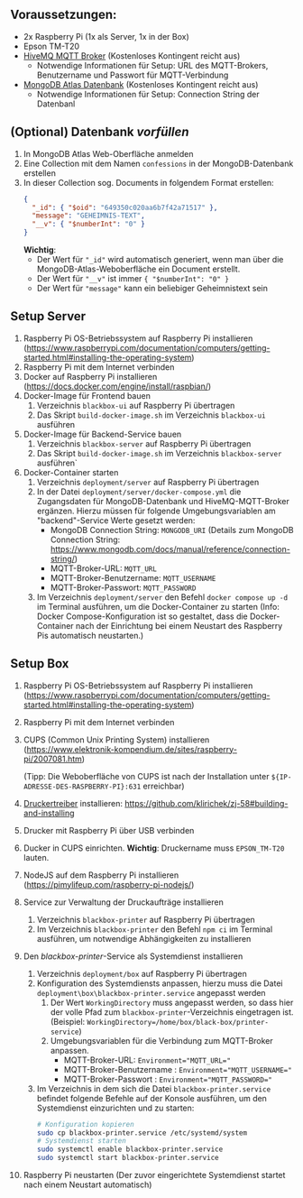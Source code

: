 ## Voraussetzungen:

- 2x Raspberry Pi (1x als Server, 1x in der Box)
- Epson TM-T20
- [HiveMQ MQTT Broker](https://www.hivemq.com/mqtt-cloud-broker/) (Kostenloses Kontingent reicht aus)
  - Notwendige Informationen für Setup: URL des MQTT-Brokers, Benutzername und Passwort für MQTT-Verbindung
- [MongoDB Atlas Datenbank](https://www.mongodb.com/atlas/database) (Kostenloses Kontingent reicht aus)
  - Notwendige Informationen für Setup: Connection String der Datenbanl

## (Optional) Datenbank _vorfüllen_

1.  In MongoDB Atlas Web-Oberfläche anmelden
2.  Eine Collection mit dem Namen `confessions` in der MongoDB-Datenbank erstellen
3.  In dieser Collection sog. Documents in folgendem Format erstellen:
    ```json
    {
      "_id": { "$oid": "649350c020aa6b7f42a71517" },
      "message": "GEHEIMNIS-TEXT",
      "__v": { "$numberInt": "0" }
    }
    ```
    **Wichtig**:
    - Der Wert für `"_id"` wird automatisch generiert, wenn man über die MongoDB-Atlas-Weboberfläche ein Document erstellt.
    - Der Wert für `"__v"` ist immer `{ "$numberInt": "0" }`
    - Der Wert für `"message"` kann ein beliebiger Geheimnistext sein

## Setup Server

1. Raspberry Pi OS-Betriebssystem auf Raspberry Pi installieren (https://www.raspberrypi.com/documentation/computers/getting-started.html#installing-the-operating-system)
2. Raspberry Pi mit dem Internet verbinden
3. Docker auf Raspberry Pi installieren (https://docs.docker.com/engine/install/raspbian/)
4. Docker-Image für Frontend bauen
   1. Verzeichnis `blackbox-ui` auf Raspberry Pi übertragen
   2. Das Skript `build-docker-image.sh` im Verzeichnis `blackbox-ui` ausführen
5. Docker-Image für Backend-Service bauen
   1. Verzeichnis `blackbox-server` auf Raspberry Pi übertragen
   2. Das Skript `build-docker-image.sh` im Verzeichnis `blackbox-server` ausführen`
6. Docker-Container starten
   1. Verzeichnis `deployment/server` auf Raspberry Pi übertragen
   2. In der Datei `deployment/server/docker-compose.yml` die Zugangsdaten für MongoDB-Datenbank und HiveMQ-MQTT-Broker ergänzen. Hierzu müssen für folgende Umgebungsvariablen am "backend"-Service Werte gesetzt werden:
      - MongoDB Connection String: `MONGODB_URI` (Details zum MongoDB Connection String: https://www.mongodb.com/docs/manual/reference/connection-string/)
      - MQTT-Broker-URL: `MQTT_URL`
      - MQTT-Broker-Benutzername: `MQTT_USERNAME`
      - MQTT-Broker-Passwort: `MQTT_PASSWORD`
   3. Im Verzeichnis `deployment/server` den Befehl `docker compose up -d` im Terminal ausführen, um die Docker-Container zu starten (Info: Docker Compose-Konfiguration ist so gestaltet, dass die Docker-Container nach der Einrichtung bei einem Neustart des Raspberry Pis automatisch neustarten.)

## Setup Box

1. Raspberry Pi OS-Betriebssystem auf Raspberry Pi installieren (https://www.raspberrypi.com/documentation/computers/getting-started.html#installing-the-operating-system)
2. Raspberry Pi mit dem Internet verbinden
3. CUPS (Common Unix Printing System) installieren (https://www.elektronik-kompendium.de/sites/raspberry-pi/2007081.htm)

   (Tipp: Die Weboberfläche von CUPS ist nach der Installation unter `${IP-ADRESSE-DES-RASPBERRY-PI}:631` erreichbar)

4. [Druckertreiber](https://github.com/klirichek/zj-58) installieren: https://github.com/klirichek/zj-58#building-and-installing
5. Drucker mit Raspberry Pi über USB verbinden
6. Ducker in CUPS einrichten. **Wichtig**: Druckername muss `EPSON_TM-T20` lauten.
7. NodeJS auf dem Raspberry Pi installieren (https://pimylifeup.com/raspberry-pi-nodejs/)
8. Service zur Verwaltung der Druckaufträge installieren
   1. Verzeichnis `blackbox-printer` auf Raspberry Pi übertragen
   2. Im Verzeichnis `blackbox-printer` den Befehl `npm ci` im Terminal ausführen, um notwendige Abhängigkeiten zu installieren
9. Den _blackbox-printer_-Service als Systemdienst installieren
   1. Verzeichnis `deployment/box` auf Raspberry Pi übertragen
   2. Konfiguration des Systemdiensts anpassen, hierzu muss die Datei `deployment\box\blackbox-printer.service` angepasst werden
      1. Der Wert `WorkingDirectory` muss angepasst werden, so dass hier der volle Pfad zum `blackbox-printer`-Verzeichnis eingetragen ist. (Beispiel: `WorkingDirectory=/home/box/black-box/printer-service`)
      2. Umgebungsvariablen für die Verbindung zum MQTT-Broker anpassen.
         - MQTT-Broker-URL: `Environment="MQTT_URL="`
         - MQTT-Broker-Benutzername : `Environment="MQTT_USERNAME="`
         - MQTT-Broker-Passwort : `Environment="MQTT_PASSWORD="`
   3. Im Verzeichnis in dem sich die Datei `blackbox-printer.service` befindet folgende Befehle auf der Konsole ausführen, um den Systemdienst einzurichten und zu starten:
      ```bash
      # Konfiguration kopieren
      sudo cp blackbox-printer.service /etc/systemd/system
      # Systemdienst starten
      sudo systemctl enable blackbox-printer.service
      sudo systemctl start blackbox-printer.service
      ```
10. Raspberry Pi neustarten (Der zuvor eingerichtete Systemdienst startet nach einem Neustart automatisch)
